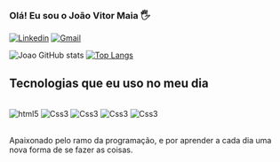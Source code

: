 ### Olá! Eu sou o João Vitor Maia 🖐️

[![Linkedin](https://img.shields.io/badge/LinkedIn-0077B5?style=for-the-badge&logo=linkedin&logoColor=white)](https://www.linkedin.com/in/jo%C3%A3o-vitor-300128272/)
[![Gmail](https://img.shields.io/badge/Gmail-D14836?style=for-the-badge&logo=gmail&logoColor=white)](mailto:joao.vit.maiaoliv@gmail.com)

![Joao GitHub stats](https://github-readme-stats.vercel.app/api?username=JoaoVitMaia&show_icons=true&theme=radical)
[![Top Langs](https://github-readme-stats.vercel.app/api/top-langs/?username=JoaoVitMaia)](https://github.com/anuraghazra/github-readme-stats)

## Tecnologias que eu uso no meu dia

<div style="align: center; display: inline_block"><br>
    <img alt="html5" src="https://img.shields.io/badge/HTML5-E34F26?style=for-the-badge&logo=html5&logoColor=white" />
    <img alt="Css3" src="https://img.shields.io/badge/CSS3-1572B6?style=for-the-badge&logo=css3&logoColor=white" />
    <img alt="Css3" src="https://img.shields.io/badge/JavaScript-F7DF1E?style=for-the-badge&logo=javascript&logoColor=black" />
    <img alt="Css3" src="https://img.shields.io/badge/Bootstrap-563D7C?style=for-the-badge&logo=bootstrap&logoColor=white"/>
    <img alt="Css3" src="https://img.shields.io/badge/Figma-F24E1E?style=for-the-badge&logo=figma&logoColor=white"/>
</div><br/>

Apaixonado pelo ramo da programação, e por aprender a cada dia uma nova forma de se fazer as coisas.

